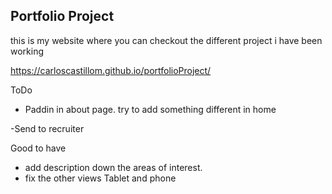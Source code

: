 ## Portfolio Project

this is my website where you can checkout the different project i have been working

https://carloscastillom.github.io/portfolioProject/

ToDo
- Paddin in about page. try to add something different in home


-Send to recruiter

Good to have
- add description down the areas of interest. 
- fix the other views Tablet and phone

